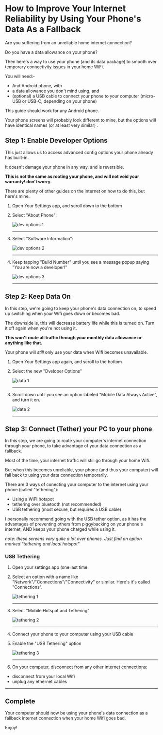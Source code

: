 # How to Improve Your Internet Reliability by Using Your Phone's Data As a Fallback

Are you suffering from an unreliable home internet connection? 

Do you have a data allowance on your phone?

Then here's a way to use your phone (and its data package) to smooth over temporary connectivity issues in your home WiFi.

You will need:-

* And Android phone, with
* a data allowance you don't mind using, and
* (optional) a USB cable to connect your phone to your computer (micro-USB or USB-C, depending on your phone)


This guide should work for any Android phone.


Your phone screens will probably look different to mine,
but the options will have identical names (or at least very similar) .

## Step 1: Enable Developer Options

This just allows us to access advanced config options your phone already has built-in.

It doesn't damage your phone in any way, and is reversible.

**This is not the same as rooting your phone, and will not void your warranty! don't worry.**

There are plenty of other guides on the internet on how to do this, but here's mine.

1. Open Your Settings app, and scroll down to the bottom 
2. Select "About Phone": 

    ![dev options 1](dev1.jpg)

    ----------

3. Select "Software Information": 

    ![dev options 2](dev2.jpg)

    ----------

4. Keep tapping "Build Number" until you see a message popup saying "You are now a developer!"

    ![dev options 3](dev3.jpg)

    ----------

## Step 2: Keep Data On

In this step, we're going to keep your phone's data connection on, to speed up switching when your Wifi goes down or becomes bad.

The downside is, this will decrease battery life while this is turned on. Turn it off again when you're not using it.

**This won't route all traffic through your monthly data allowance or anything like that.**

Your phone will *still* only use your data when Wifi becomes unavailable.

1. Open Your Settings app again, and scroll to the bottom
2. Select the new "Dveloper Options"

    ![data 1](net1.jpg)

    ----------

3. Scroll down until you see an option labeled "Mobile Data Always Active", and turn it on.

    ![data 2](net2.jpg)

    ----------

## Step 3: Connect (Tether) your PC to your phone

In this step, we are going to route your computer's internet connection through your phone,
to take advantage of your data connection as a fallback.

Most of the time, your internet traffic will still go through your home Wifi.

But when this becomes unreliable, 
your phone (and thus your computer) will fall back to using your data connection temporarily.


There are 3 ways of conecting your computer to the internet using your phone (called "tethering"):

* Using a WiFI hotspot
* tethering over bluetooth (not recommended)
* USB tethering (most secure, but requires a USB cable)

I personally recommend going with the USB tether option, as it has the advantages of preventing others from piggybacking on your phone's internet,
AND keeps your phone charged while using it.

*note: these screens vary quite a lot over phones. Just find an option marked "tethering and local hotspot"*

### USB Tethering

1. Open your settings app (one last time
2. Select an option with a name like "Network"/"Connections"/"Connectivity" or similar. Here's it's called "Connections".

    ![tethering 1](teth1.jpg)

    ----------

3. Select "Mobile Hotspot and Tethering"

    ![tethering 2](teth2.jpg)

    ----------

4. Connect your phone to your computer using your USB cable
5. Enable the "USB Tethering" option

    ![tethering 3](teth3.jpg)

    ----------
    
6. On your computer, disconnect from any other internet connections:
  * disconnect from your local Wifi
  * unplug any ethernet cables


------

## Complete

Your computer should now be using your phone's data connection as a fallback internet connection when your home Wifi goes bad.

Enjoy!